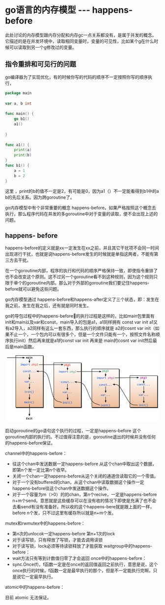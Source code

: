 # go语言的内存模型 --- happens-before
此处讨论的内存模型跟内存分配和内存gc一点关系都没有，是属于并发的概念。它描述的是在并发环境中，读取相同变量时，变量的可见性，比如某个g在什么时候可以读取到另一个g修改过的变量。

## 指令重排和可见行的问题

go编译器为了实现优化，有的时候你写的代码的顺序不一定按照你写的顺序执行，

```go
package main

var a, b int

func main() {
	go b1()
	a1()

}

func a1() {
	print(a)
	print(b)
}
func b1() {
	a = 1
	b = 2
}

```

这里 ，print的b的值不一定是2，有可能是0，因为a1（）不一定能看得到b1中的a b的先后关系。因为跨goroutine了。

go内存模型中有个非常重要的概念 happens-before，如果严格按照这个概念去执行，那么程序代码在并发的多goroutine中对于变量的读取，便不会出现上述的问题。

## happens- before

happens-before的定义就是xx一定发生在xx之前，并且其它干扰项不会同一时间出现进行干扰，也就是说happens-before发生的时候就是单指这两者，不能有第三方去干扰。

在一个goroutine内部，程序的执行和代码的顺序严格保持一致，即使指令重排了也不会改变这个原则。这不过另一个goroutine看不到这种规则，因为这个规则只限于单个的goroutine内部。那么对于外部的goroutine我们要记住happens-before就可以避免这些问题。

go内存模型通过 happens-before和happens-after定义了三个状态，即：发生在我之前，发生在我之后，还有就是同时发生。

go的导包过程中的happens-before的执行过程是这样的，比如main包里面有init和main以及var和const，main导入的包是a1，a1同样拥有 const var init a1又有a2导入，a2同样有这么一套东西，那么执行的顺序就是 a2的cosnt var init（如果不止一个，一个包内可以有很多个，但是一个文件只能有一个，按照文件名称顺序执行init）然后再来就是a1的const var init 再来是 main的cosnt var init然后最后是main函数。

![p](./resource/h-b1.png)

启动goroutine的go语句这个执行的过程，一定是happens-before 这个goroutine内部的执行的。不过值得注意的是，goroutine退出的时候并没有任何的happens-before保证。

channel中的happens-before：

- 往这个chan中发送数据一定happens-before 从这个chan中取出这个数据，即第n个发一定比第n个收早。
- 关闭一个chan一定happens-before从这个关闭的通道住读取它的一个零值。
- 对于一个没有buffered的chan，从这个chan中读取数据这个操作一定happens-before往这个chan中发送数据这个操作。
- 对于一个容量为m（>0）的的chan，第n个recive，一定是happens-before n+m个send。意思就是这些缓存可以在没有收的情况下即使是充满了也不会去看send有没有准备好。所以收的这个happens-bere就是跟上面的一样，before  n个发，只不过这里有缓存所以就是n+m个发。

mutex和rwmutex中的happens-before：
- 第n次的unlocok一定happens-before 第n+1次的lock
- 对于读写锁，只有释放了写锁，才能去调用读锁
- 对于读写锁，lock必须等待读锁释放了才能获取
waitgroup中的happens-before：
- wait方法只有等到计数值归零了才会返回
once中的happens-before：
- sync.Once(f)，f函数一定是在once的返回值返回之前执行，意思是说，这个once执行的时候，f函数一定是最早执行的那个，但是不一定能执行完啊，只是说它一定最早执行。

atomic中的happens-before：

目前 atomic 无法保证。
